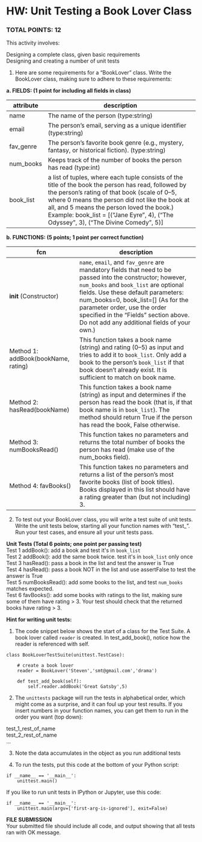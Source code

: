 # HW: Unit Testing a Book Lover Class
### TOTAL POINTS: 12

This activity involves:

Designing a complete class, given basic requirements  
Designing and creating a number of unit tests  
1. Here are some requirements for a “BookLover” class. Write the BookLover class, making sure to adhere to these requirements:

 

**a. FIELDS: (1 point for including all fields in class)**  

|attribute |description|
|--- |---|
|name|The name of the person (type:string)|
|email|The person’s email, serving as a unique identifier (type:string)|
|fav_genre|The person’s favorite book genre (e.g., mystery, fantasy, or historical fiction).  (type:string)|
|num_books|Keeps track of the number of books the person has read (type:int)|
|book_list|a list of tuples, where each tuple consists of the title of the book the person has read, followed by the person’s rating of that book (scale of 0–5, where 0 means the person did not like the book at all, and 5 means the person loved the book.) Example: book_list = [(“Jane Eyre”, 4), (“The Odyssey”, 3), (“The Divine Comedy”, 5)]


**b. FUNCTIONS: (5 points; 1 point per correct function)**  

|fcn |description|
|--- |---|
|__init__ (Constructor)	|`name`, `email`, and `fav_genre` are mandatory fields that need to be passed into the constructor; however, `num_books` and `book_list` are optional fields. Use these default parameters: num_books=0, book_list=[] (As for the parameter order, use the order specified in the “Fields” section above. Do not add any additional fields of your own.)
|Method 1: addBook(bookName, rating)	|This function takes a book name (string) and rating (0–5) as input and tries to add it to `book_list`. Only add a book to the person’s `book_list` if that book doesn’t already exist. It is sufficient to match on book name.|
|Method 2: hasRead(bookName)	|This function takes a book name (string) as input and determines if the person has read the book (that is, if that book name is in `book_list`). The method should return True if the person has read the book, False otherwise.
|Method 3: numBooksRead()	|This function takes no parameters and returns the total number of books the person has read (make use of the num_books field).
|Method 4: favBooks()	|This function takes no parameters and returns a list of the person’s most favorite books (list of book titles). Books displayed in this list should have a rating greater than (but not including) 3.


2. To test out your BookLover class, you will write a test suite of unit tests.  
Write the unit tests below, starting all your function names with “test_”.  
Run your test cases, and ensure all your unit tests pass.  

**Unit Tests (Total 6 points; one point per passing test)**  
Test 1 addBook(): add a book and test it's in `book_list`  
Test 2 addBook(): add the same book twice. test it's in `book_list` only once  
Test 3 hasRead(): pass a book in the list and test the answer is True  
Test 4 hasRead(): pass a book NOT in the list and use assertFalse to test the answer is True  
Test 5 numBooksRead(): add some books to the list, and test `num_books` matches expected.  
Test 6 favBooks(): add some books with ratings to the list, making sure some of them have rating > 3. Your test should check that the returned books have rating > 3.  

**Hint for writing unit tests:**  
1) The code snippet below shows the start of a class for the Test Suite.
A book lover called `reader` is created.
In test_add_book(), notice how the reader is referenced with self.  

```
class BookLoverTestSuite(unittest.TestCase): 
    
    # create a book lover
    reader = BookLover('Steven','smt@gmail.com','drama')
    
    def test_add_book(self):        
        self.reader.addBook('Great Gatsby',5)
```

2) The `unittests` package will run the tests in alphabetical order, which might come as a surprise, and it can foul up your test results.
If you insert numbers in your function names, you can get them to run in the order you want (top down):

test_1_rest_of_name  
test_2_rest_of_name  
...  

3) Note the data accumulates in the object as you run additional tests

4) To run the tests, put this code at the bottom of your Python script:

```
if __name__ == '__main__':
    unittest.main() 
```

If you like to run unit tests in IPython or Jupyter,  use this code:

```
if __name__ == '__main__':
    unittest.main(argv=['first-arg-is-ignored'], exit=False)
```

**FILE SUBMISSION**  
Your submitted file should include all code, and output showing that all tests ran with OK message.
